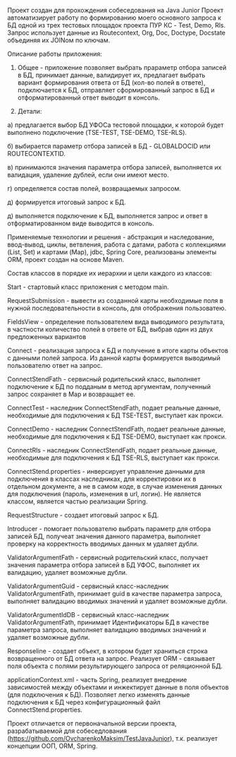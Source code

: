  Проект создан для прохождения собеседования на Java Junior
 Проект автоматизирует работу по формированию моего основного запроса к БД одной из трех тестовых площадок проекта ПУР КС - Test, Demo, Rls.
 Запрос использует данные из Routecontext, Org, Doc, Doctype, Docstate объединяя их JOINом по ключам. 

 Описание работы приложения:
 1. Общее - приложение позволяет выбрать прараметр отбора записей в БД, принимает данные, валидирует их, предлагает выбрать вариант формирования ответа от БД (кол-во полей в ответе), подключается к БД, отправляет сформированный запрос в БД и отформатированный ответ выводит в консоль.

 2. Детали: 
 
а) предлагается выбор БД УФОСа тестовой площадки, к которой будет выполнено подключение (TSE-TEST, TSE-DEMO, TSE-RLS).

б) выбирается параметр отбора записей в БД - GLOBALDOCID или ROUTECONTEXTID.

в) принимаются значения параметра отбора записей, выполняется их валидация, удаление дублей, если они имеют место.

г) определяется состав полей, возвращаемых запросом.

д) формируется итоговый запрос к БД.

д) выполняется подключение к БД, выполняется запрос и ответ в отформатированном виде выводится в консоль.

 Применяемые технологии и решения - абстракция и наследование, ввод-вывод, циклы, ветвления, работа с датами, работа с коллекциями (List, Set) и картами (Map), jdbc, Spring Core, реализованы элементы ORM, проект создан на основе Maven.

 Состав классов в порядке их иерархии и цели каждого из классов:
 
 Start - стартовый класс приложения с методом main.

 RequestSubmission - вывести из созданной карты необходимые поля в нужной последовательности в консоль, для отображения пользоватею.    
   
 FieldsView - определение пользователем вида выводимого результата, в частности количество полей в ответе от БД, выбрав один из двух предложенных вариантов
	  
 Connect - реализация запроса к БД и получение в итоге карты объектов с данными полей запроса. Из данной карты формируется выводимый пользователю ответ на запрос.  
	  
ConnectStendFath - сервисный родительский класс, выполняет подключение к БД по подданым в метод аргументам, полученный запрос сохраняет в Map и возвращает ее.

   ConnectTest - наследник ConnectStendFath, подает реальные данные, необходимые для подключения к БД TSE-TEST, выступает как прокси.
   
   ConnectDemo - наследник ConnectStendFath, подает реальные данные, необходимые для подключения к БД TSE-DEMO, выступает как прокси.
   
   ConnectRls - наследник ConnectStendFath, подает реальные данные, необходимые для подключения к БД TSE-RLS, выступает как прокси.	
		     
   ConnectStend.properties - инверсирует управление данными для подключения в классах наследниках, для корректировки их в отдельном документе, а не в самом коде, в случае изменения данных для подключения (пароль, изменения в url, логин). Не является классом, является частью реализации Spring. 
			       
RequestStructure - создает итоговый запрос к БД.	
		
Introducer - помогает пользователю выбрать параметр для отбора записей БД, получеат значения данного параметра, выполняет проверку на корректность вводимых данных м удаляет дубли.			
		      
ValidatorArgumentFath - сервисный родительский класс, получает значения параметра отбора записей в БД УФОС, выполняет их валидацию, удаляет возможные дубли.	

   ValidatorArgumentGuid - сервисный класс-наследник ValidatorArgumentFath, принимает guid в качестве параметра запроса, выполняет валидацию вводимых значений и удаляет возможные дубли.
	   
   ValidatorArgumentIdDB - сервисный класс-наследник ValidatorArgumentFath, принимает Идентификаторы БД в качестве параметра запроса, выполняет валидацию вводимых значений и удаляет возможные дубли.	
				  
Responseline - создает объект, в котором будет храниться строка возвращенного от БД ответа на запрос. Реализует ORM - связывает поля объекта с полями результирующего запроса от реляционной БД.
			
applicationContext.xml - часть Spring, реализует внедрение зависимостей между объектами и инжектирует данные в поля объектов (для подключения к БД). Позволяет легко изменять данные подключения к БД через конфигурационный файл ConnectStend.properties.

 Проект отличается от первоначальной версии проекта, разрабатываемой для собеседлования (https://github.com/OvcharenkoMaksim/TestJavaJunior), т.к. реализует концепции ООП, ORM, Spring.
